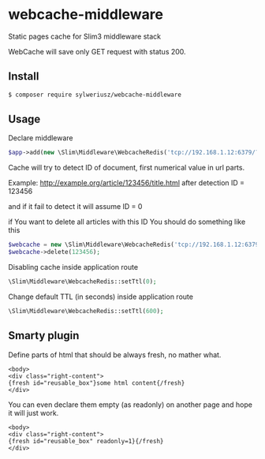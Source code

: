 # webcache-middleware
Static pages cache for Slim3 middleware stack

WebCache will save only GET request with status 200. 

## Install

```sh
$ composer require sylweriusz/webcache-middleware
```

## Usage

Declare middleware
```php
$app->add(new \Slim\Middleware\WebcacheRedis('tcp://192.168.1.12:6379/?database=2'));
```

Cache will try to detect ID of document, first numerical value in url parts. 

Example: http://example.org/article/123456/title.html
after detection ID = 123456

and if it fail to detect it will assume ID = 0


if You want to delete all articles with this ID You should do something like this
```php
$webcache = new \Slim\Middleware\WebcacheRedis('tcp://192.168.1.12:6379/?database=2');
$webcache->delete(123456);
```

Disabling cache inside application route 
```php
\Slim\Middleware\WebcacheRedis::setTtl(0);
```

Change default TTL (in seconds) inside application route 
```php
\Slim\Middleware\WebcacheRedis::setTtl(600);
```

## Smarty plugin

Define parts of html that should be always fresh, no mather what. 
```smarty
<body>
<div class="right-content">
{fresh id="reusable_box"}some html content{/fresh}
</div>
```

You can even declare them empty (as readonly) on another page and hope it will just work.
```smarty
<body>
<div class="right-content">
{fresh id="reusable_box" readonly=1}{/fresh}
</div>
```
